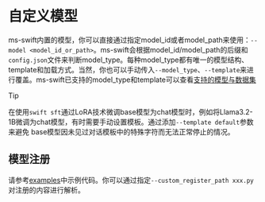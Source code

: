 # 自定义模型

ms-swift内置的模型，你可以直接通过指定model_id或者model_path来使用：`--model <model_id_or_path>`。ms-swift会根据model_id/model_path的后缀和`config.json`文件来判断model_type。每种model_type都有唯一的模型结构、template和加载方式。当然，你也可以手动传入`--model_type`、`--template`来进行覆盖。ms-swift已支持的model_type和template可以查看[支持的模型与数据集](../Instruction/支持的模型和数据集.md)

> [!TIP]
> 在使用`swift sft`通过LoRA技术微调base模型为chat模型时，例如将Llama3.2-1B微调为chat模型，有时需要手动设置模板。通过添加`--template default`参数来避免 base模型因未见过对话模板中的特殊字符而无法正常停止的情况。

## 模型注册

请参考[examples](https://github.com/modelscope/swift/blob/main/examples/custom)中示例代码。你可以通过指定`--custom_register_path xxx.py`对注册的内容进行解析。
